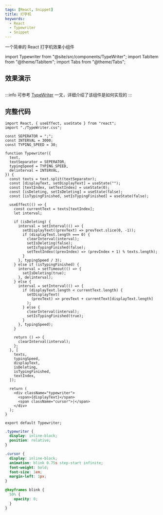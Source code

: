 ```yaml
---
tags: [React, Snippet]
title: 打字机
keywords:
  - React
  - Typewriter
  - Snippet
---
```


一个简单的 React 打字机效果小组件

import Typewriter from "@site/src/components/TypeWriter";
import TabItem from "@theme/TabItem";
import Tabs from "@theme/Tabs";

## 效果演示

<h2>
  <Typewriter
    text="Monday left me broken; Tuesday, I was through with hoping; Wednesday, my empty arms are open; Thursday, waiting for love, waiting for love; Thank the stars, it's Friday; I'm burning like a fire gone wild on Saturday; Guess I won't be coming to church on Sunday; I'll be waiting for love, waiting for love; to come around;◢◤"
    delinterval={2000}
  />
</h2>

:::info
可参考 [TypeWriter](/blog/TypeWriter) 一文，详细介绍了该组件是如何实现的
:::

## 完整代码

<Tabs>
<TabItem value="tsx" label="TypeWriter.tsx">

```tsx showLineNumbers title="TypeWriter.tsx"
import React, { useEffect, useState } from "react";
import "./TypeWriter.css";

const SEPERATOR = ";";
const INTERVAL = 3000;
const TYPING_SPEED = 30;

function Typewriter({
  text,
  textSeparator = SEPERATOR,
  typingSpeed = TYPING_SPEED,
  delinterval = INTERVAL,
}) {
  const texts = text.split(textSeparator);
  const [displayText, setDisplayText] = useState("");
  const [textIndex, setTextIndex] = useState(0);
  const [isDeleting, setIsDeleting] = useState(false);
  const [isTypingFinished, setIsTypingFinished] = useState(false);

  useEffect(() => {
    const currentText = texts[textIndex];
    let interval;

    if (isDeleting) {
      interval = setInterval(() => {
        setDisplayText((prevText) => prevText.slice(0, -1));
        if (displayText.length === 0) {
          clearInterval(interval);
          setIsDeleting(false);
          setIsTypingFinished(false);
          setTextIndex((prevIndex) => (prevIndex + 1) % texts.length);
        }
      }, typingSpeed / 3);
    } else if (isTypingFinished) {
      interval = setTimeout(() => {
        setIsDeleting(true);
      }, delinterval);
    } else {
      interval = setInterval(() => {
        if (displayText.length < currentText.length) {
          setDisplayText(
            (prevText) => prevText + currentText[displayText.length]
          );
        } else {
          clearInterval(interval);
          setIsTypingFinished(true);
        }
      }, typingSpeed);
    }

    return () => {
      clearInterval(interval);
    };
  }, [
    texts,
    typingSpeed,
    displayText,
    isDeleting,
    isTypingFinished,
    textIndex,
  ]);

  return (
    <div className="typewriter">
      <span>{displayText}</span>
      <span className="cursor">|</span>
    </div>
  );
}

export default Typewriter;
```

</TabItem>
<TabItem value="css" label="TypeWriter.css">

```css showLineNumbers title="TypeWriter.css"
.typewriter {
  display: inline-block;
  position: relative;
}

.cursor {
  display: inline-block;
  animation: blink 0.75s step-start infinite;
  font-weight: bold;
  font-size: 1em;
  margin-left: 1px;
}

@keyframes blink {
  50% {
    opacity: 0;
  }
}
```

</TabItem>
</Tabs>
